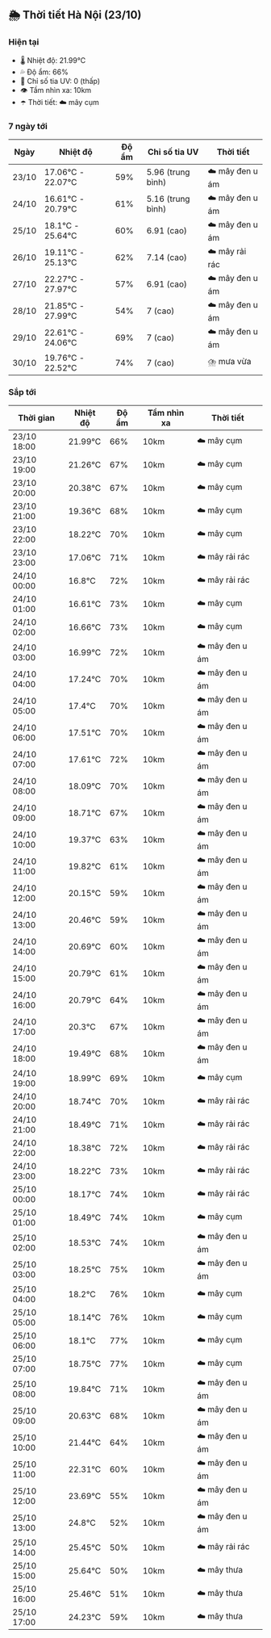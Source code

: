## 🌦️ Thời tiết Hà Nội (23/10)

### Hiện tại

- 🌡️ Nhiệt độ: 21.99℃
- 💦 Độ ẩm: 66%
- 🌟 Chỉ số tia UV: 0 (thấp)
- 👁️ Tầm nhìn xa: 10km
- ☂️ Thời tiết: ☁️ mây cụm

### 7 ngày tới

| Ngày | Nhiệt độ | Độ ẩm | Chỉ số tia UV | Thời tiết |
| --- | --- | --- | --- | --- |
| 23/10 | 17.06℃ - 22.07℃ | 59% | 5.96 (trung bình) | ☁️ mây đen u ám |
| 24/10 | 16.61℃ - 20.79℃ | 61% | 5.16 (trung bình) | ☁️ mây đen u ám |
| 25/10 | 18.1℃ - 25.64℃ | 60% | 6.91 (cao) | ☁️ mây đen u ám |
| 26/10 | 19.11℃ - 25.13℃ | 62% | 7.14 (cao) | ☁️ mây rải rác |
| 27/10 | 22.27℃ - 27.97℃ | 57% | 6.91 (cao) | ☁️ mây đen u ám |
| 28/10 | 21.85℃ - 27.99℃ | 54% | 7 (cao) | ☁️ mây đen u ám |
| 29/10 | 22.61℃ - 24.06℃ | 69% | 7 (cao) | ☁️ mây đen u ám |
| 30/10 | 19.76℃ - 22.52℃ | 74% | 7 (cao) | ⛈️ mưa vừa |

### Sắp tới

| Thời gian | Nhiệt độ | Độ ẩm | Tầm nhìn xa | Thời tiết |
| --- | --- | --- | --- | --- |
| 23/10 18:00 | 21.99℃ | 66% | 10km | ☁️ mây cụm |
| 23/10 19:00 | 21.26℃ | 67% | 10km | ☁️ mây cụm |
| 23/10 20:00 | 20.38℃ | 67% | 10km | ☁️ mây cụm |
| 23/10 21:00 | 19.36℃ | 68% | 10km | ☁️ mây cụm |
| 23/10 22:00 | 18.22℃ | 70% | 10km | ☁️ mây cụm |
| 23/10 23:00 | 17.06℃ | 71% | 10km | ☁️ mây rải rác |
| 24/10 00:00 | 16.8℃ | 72% | 10km | ☁️ mây rải rác |
| 24/10 01:00 | 16.61℃ | 73% | 10km | ☁️ mây cụm |
| 24/10 02:00 | 16.66℃ | 73% | 10km | ☁️ mây cụm |
| 24/10 03:00 | 16.99℃ | 72% | 10km | ☁️ mây đen u ám |
| 24/10 04:00 | 17.24℃ | 70% | 10km | ☁️ mây đen u ám |
| 24/10 05:00 | 17.4℃ | 70% | 10km | ☁️ mây đen u ám |
| 24/10 06:00 | 17.51℃ | 70% | 10km | ☁️ mây đen u ám |
| 24/10 07:00 | 17.61℃ | 72% | 10km | ☁️ mây đen u ám |
| 24/10 08:00 | 18.09℃ | 70% | 10km | ☁️ mây đen u ám |
| 24/10 09:00 | 18.71℃ | 67% | 10km | ☁️ mây đen u ám |
| 24/10 10:00 | 19.37℃ | 63% | 10km | ☁️ mây đen u ám |
| 24/10 11:00 | 19.82℃ | 61% | 10km | ☁️ mây đen u ám |
| 24/10 12:00 | 20.15℃ | 59% | 10km | ☁️ mây đen u ám |
| 24/10 13:00 | 20.46℃ | 59% | 10km | ☁️ mây đen u ám |
| 24/10 14:00 | 20.69℃ | 60% | 10km | ☁️ mây đen u ám |
| 24/10 15:00 | 20.79℃ | 61% | 10km | ☁️ mây đen u ám |
| 24/10 16:00 | 20.79℃ | 64% | 10km | ☁️ mây đen u ám |
| 24/10 17:00 | 20.3℃ | 67% | 10km | ☁️ mây đen u ám |
| 24/10 18:00 | 19.49℃ | 68% | 10km | ☁️ mây đen u ám |
| 24/10 19:00 | 18.99℃ | 69% | 10km | ☁️ mây cụm |
| 24/10 20:00 | 18.74℃ | 70% | 10km | ☁️ mây rải rác |
| 24/10 21:00 | 18.49℃ | 71% | 10km | ☁️ mây rải rác |
| 24/10 22:00 | 18.38℃ | 72% | 10km | ☁️ mây rải rác |
| 24/10 23:00 | 18.22℃ | 73% | 10km | ☁️ mây rải rác |
| 25/10 00:00 | 18.17℃ | 74% | 10km | ☁️ mây rải rác |
| 25/10 01:00 | 18.49℃ | 74% | 10km | ☁️ mây cụm |
| 25/10 02:00 | 18.53℃ | 74% | 10km | ☁️ mây đen u ám |
| 25/10 03:00 | 18.25℃ | 75% | 10km | ☁️ mây đen u ám |
| 25/10 04:00 | 18.2℃ | 76% | 10km | ☁️ mây cụm |
| 25/10 05:00 | 18.14℃ | 76% | 10km | ☁️ mây cụm |
| 25/10 06:00 | 18.1℃ | 77% | 10km | ☁️ mây cụm |
| 25/10 07:00 | 18.75℃ | 77% | 10km | ☁️ mây cụm |
| 25/10 08:00 | 19.84℃ | 71% | 10km | ☁️ mây đen u ám |
| 25/10 09:00 | 20.63℃ | 68% | 10km | ☁️ mây đen u ám |
| 25/10 10:00 | 21.44℃ | 64% | 10km | ☁️ mây đen u ám |
| 25/10 11:00 | 22.31℃ | 60% | 10km | ☁️ mây đen u ám |
| 25/10 12:00 | 23.69℃ | 55% | 10km | ☁️ mây đen u ám |
| 25/10 13:00 | 24.8℃ | 52% | 10km | ☁️ mây đen u ám |
| 25/10 14:00 | 25.45℃ | 50% | 10km | ☁️ mây rải rác |
| 25/10 15:00 | 25.64℃ | 50% | 10km | ☁️ mây thưa |
| 25/10 16:00 | 25.46℃ | 51% | 10km | ☁️ mây thưa |
| 25/10 17:00 | 24.23℃ | 59% | 10km | ☁️ mây thưa |
